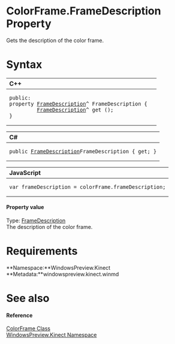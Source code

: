 ColorFrame.FrameDescription Property  
====================================  

Gets the description of the color frame. <span id="syntaxSection"></span>

Syntax  
======  

<table>
<colgroup>
<col width="100%" />
</colgroup>
<thead>
<tr class="header">
<th align="left">C++</th>
</tr>
</thead>
<tbody>
<tr class="odd">
<td align="left"><pre><code>public:  
property <a href="../../FrameDescription_Class.md">FrameDescription</a>^ FrameDescription {  
         <a href="../../FrameDescription_Class.md">FrameDescription</a>^ get ();  
}</code></pre></td>
</tr>
</tbody>
</table>

<table>
<colgroup>
<col width="100%" />
</colgroup>
<thead>
<tr class="header">
<th align="left">C#</th>
</tr>
</thead>
<tbody>
<tr class="odd">
<td align="left"><pre><code>public <a href="../../FrameDescription_Class.md">FrameDescription</a>FrameDescription { get; }</code></pre></td>
</tr>
</tbody>
</table>

<table>
<colgroup>
<col width="100%" />
</colgroup>
<thead>
<tr class="header">
<th align="left">JavaScript</th>
</tr>
</thead>
<tbody>
<tr class="odd">
<td align="left"><pre><code>var frameDescription = colorFrame.frameDescription;</code></pre></td>
</tr>
</tbody>
</table>

<span id="ID4EU"></span>
#### Property value  

Type: [FrameDescription](../../FrameDescription_Class.md)  
 The description of the color frame.  

<span id="requirements"></span>

Requirements  
============  

**Namespace:**WindowsPreview.Kinect  
**Metadata:**windowspreview.kinect.winmd  

<span id="ID4ECB"></span>

See also  
========  

<span id="ID4EEB"></span>
#### Reference  

[ColorFrame Class](../../ColorFrame_Class.md)  
 [WindowsPreview.Kinect Namespace](../../../Kinect.md)  



<!--Please do not edit the data in the comment block below.-->
<!--
TOCTitle : FrameDescription Property
RLTitle : ColorFrame.FrameDescription Property
KeywordK : FrameDescription property
KeywordK : ColorFrame.FrameDescription property
KeywordF : WindowsPreview.Kinect.ColorFrame.FrameDescription
KeywordF : ColorFrame.FrameDescription
KeywordF : FrameDescription
KeywordF : WindowsPreview.Kinect.ColorFrame.FrameDescription
KeywordA : P:WindowsPreview.Kinect.ColorFrame.FrameDescription
AssetID : P:WindowsPreview.Kinect.ColorFrame.FrameDescription
Locale : en-us
CommunityContent : 1
APIType : Managed
APILocation : windowspreview.kinect.winmd
APIName : WindowsPreview.Kinect.ColorFrame.FrameDescription
TargetOS : Windows
TopicType : kbSyntax
DevLang : VB
DevLang : CSharp
DevLang : JavaScript
DevLang : C++
DocSet : K4Wv2
ProjType : K4Wv2Proj
Technology : Kinect for Windows
Product : Kinect for Windows SDK v2
productversion : 20
-->
